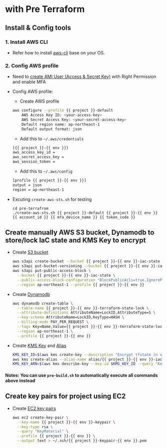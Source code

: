 # with Pre Terraform

## Install & Config tools

### 1. Install AWS CLI

- Refer how to install [aws-cli](https://docs.aws.amazon.com/cli/latest/userguide/getting-started-install.html) base on your OS.

### 2. Config AWS profile

- Need to [create AMI User (Access & Secret Key)](https://docs.aws.amazon.com/IAM/latest/UserGuide/id_users_create.html) with Right Permission and enable MFA

- Config AWS profile:
  - Create AWS profile

  ```bash
  aws configure --profile {{ project }}-default
      AWS Access Key ID: <your-access-key>
      AWS Secret Access Key: <your-secret-access-key>
      Default region name: ap-northeast-1
      Default output format: json
  ```

  - Add this to `~/.aws/credentials`

  ```bash
  [{{ project }}-{{ env }}]
  aws_access_key_id =
  aws_secret_access_key =
  aws_session_token =
  ```

  - Add this to `~/.aws/config`

  ```bash
  [profile {{ project }}-{{ env }}]
  output = json
  region = ap-northeast-1
  ```

- Excuting `create-aws-sts.sh` for testing

  ```
  cd pre-terrafrom
  ./create-aws-sts.sh {{ project }}-default {{ project }}-{{ env }} {{ account_id }} {{ mfa_device_name }} {{ token_code }}
  ```

## Create manually AWS S3 bucket, Dynamodb to store/lock IaC state and KMS Key to encrypt

- Create [S3 bucket](https://docs.aws.amazon.com/cli/latest/reference/s3api/create-bucket.html)

  ```bash
  aws s3api create-bucket --bucket {{ project }}-{{ env }}-iac-state --region ap-northeast-1 --create-bucket-configuration LocationConstraint=ap-northeast-1 --profile {{ project }}-{{ env }}
  aws s3api put-bucket-versioning --bucket {{ project }}-{{ env }}-iac-state --versioning-configuration Status=Enabled --region ap-northeast-1 --profile {{ project }}-{{ env }}
  aws s3api put-public-access-block \
    --bucket {{ project }}-{{ env }}-iac-state \
    --public-access-block-configuration "BlockPublicAcls=true,IgnorePublicAcls=true,BlockPublicPolicy=true,RestrictPublicBuckets=true" \
    --region ap-northeast-1 --profile {{ project }}-{{ env }}
  ```

- Create [Dynamodb](https://docs.aws.amazon.com/cli/latest/reference/dynamodb/create-table.html)

  ```bash
  aws dynamodb create-table \
    --table-name {{ project }}-{{ env }}-terraform-state-lock \
    --attribute-definitions AttributeName=LockID,AttributeType=S \
    --key-schema AttributeName=LockID,KeyType=HASH \
    --billing-mode PAY_PER_REQUEST \
    --tags Key=Name,Value={{ project }}-{{ env }}-terraform-state-lock Key=Environment,Value={{ env }} \
    --region ap-northeast-1 \
    --profile {{ project }}-{{ env }}
  ```

- Create [KMS Key](https://docs.aws.amazon.com/cli/latest/reference/kms/create-key.html) and [Alias](https://docs.aws.amazon.com/cli/latest/reference/kms/create-alias.html)

  ```bash
  KMS_KEY_ID=$(aws kms create-key --description "Encrypt tfstate in s3 backend" --query "KeyMetadata.KeyId" --output text --profile {{ project }}-{{ env }} --region ap-northeast-1)
  aws kms create-alias --alias-name alias/{{ project }}-{{ env }}-iac --target-key-id $KMS_KEY_ID --profile {{ project }}-{{ env }} --region ap-northeast-1
  KMS_KEY_ARN=$(aws kms describe-key --key-id $KMS_KEY_ID --query "KeyMetadata.Arn" --output text --profile {{ project }}-{{ env }} --region ap-northeast-1) | echo "Terraform KMS Key ARN: \n" $KMS_KEY_ARN
  ```

#### Notes: You can use `pre-build.sh` to automatically execute all commands above instead

## Create key pairs for project using EC2

- Create [EC2 key pairs](https://docs.aws.amazon.com/AWSEC2/latest/UserGuide/ec2-key-pairs.html#having-ec2-create-your-key-pair)

  ```bash
  aws ec2 create-key-pair \
    --key-name {{ project }}-{{ env }}-keypair \
    --key-type rsa \
    --query "KeyMaterial" \
    --profile {{ project }}-{{ env }} \
    --output text > ~/.ssh/{{ project }}-keypair-{{ env }}.pem
  ```
